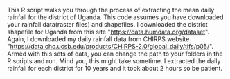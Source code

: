 This R script walks you through the process of extracting the mean daily rainfall for the district of Uganda. This code assumes you have downloaded your rainfall data(raster files) and shapefiles. I downloaded the district shapefile for Uganda from this site "https://data.humdata.org/dataset". Again, I downloaded my daily rainfall data from CHIRPS website "https://data.chc.ucsb.edu/products/CHIRPS-2.0/global_daily/tifs/p05/". Armed with this sets of data, you can change the path to your folders in the R scripts and run. Mind you, this might take sometime. I extracted the daily rainfall for each district for 10 years and it took about 2 hours so be patient. 
